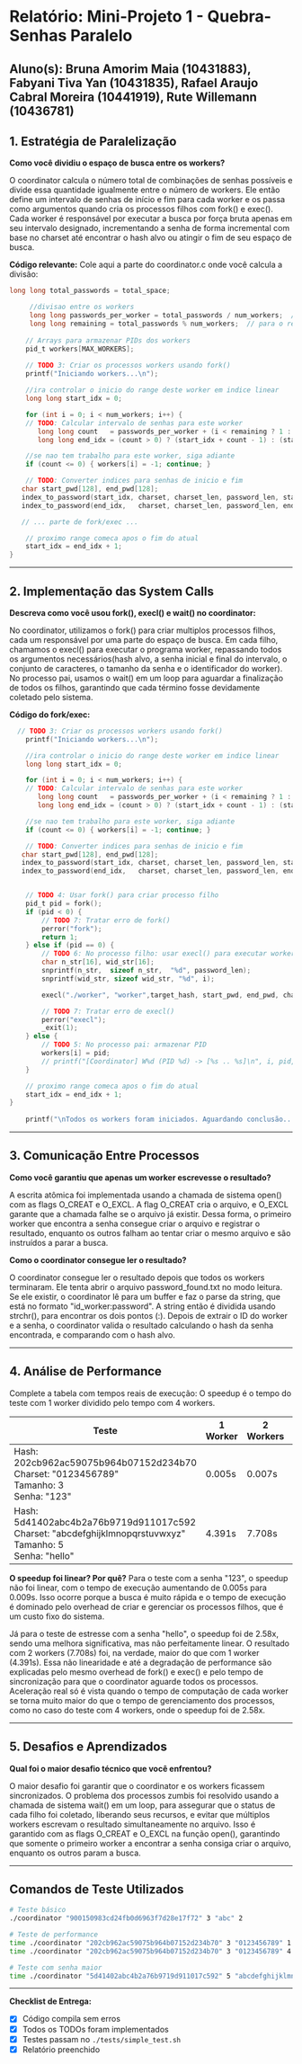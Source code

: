 # Relatório: Mini-Projeto 1 - Quebra-Senhas Paralelo

**Aluno(s):** Bruna Amorim Maia (10431883), Fabyani Tiva Yan (10431835), Rafael Araujo Cabral Moreira (10441919), Rute Willemann (10436781) 
---

## 1. Estratégia de Paralelização


**Como você dividiu o espaço de busca entre os workers?**

O coordinator calcula o número total de combinações de senhas possíveis e divide essa quantidade igualmente entre o número de workers. Ele então define um intervalo de senhas de início e fim para cada worker e os passa como argumentos quando cria os processos filhos com fork() e exec(). Cada worker é responsável por executar a busca por força bruta apenas em seu intervalo designado, incrementando a senha de forma incremental com base no charset até encontrar o hash alvo ou atingir o fim de seu espaço de busca.

**Código relevante:** Cole aqui a parte do coordinator.c onde você calcula a divisão:
```c
long long total_passwords = total_space;

     //divisao entre os workers
     long long passwords_per_worker = total_passwords / num_workers;  // para o quociente
     long long remaining = total_passwords % num_workers;  // para o resto
   
    // Arrays para armazenar PIDs dos workers
    pid_t workers[MAX_WORKERS];
    
    // TODO 3: Criar os processos workers usando fork()
    printf("Iniciando workers...\n");

    //ira controlar o inicio do range deste worker em indice linear
    long long start_idx = 0;

    for (int i = 0; i < num_workers; i++) {
    // TODO: Calcular intervalo de senhas para este worker
       long long count   = passwords_per_worker + (i < remaining ? 1 : 0);
       long long end_idx = (count > 0) ? (start_idx + count - 1) : (start_idx - 1);

    //se nao tem trabalho para este worker, siga adiante
    if (count <= 0) { workers[i] = -1; continue; }

    // TODO: Converter indices para senhas de inicio e fim
   char start_pwd[128], end_pwd[128];
   index_to_password(start_idx, charset, charset_len, password_len, start_pwd);
   index_to_password(end_idx,   charset, charset_len, password_len, end_pwd);

   // ... parte de fork/exec ...

    // proximo range comeca apos o fim do atual
    start_idx = end_idx + 1;
}
```

---

## 2. Implementação das System Calls

**Descreva como você usou fork(), execl() e wait() no coordinator:**

No coordinator, utilizamos o fork() para criar multiplos processos filhos, cada um responsável por uma parte do espaço de busca. Em cada filho, chamamos o execl() para executar o programa worker, repassando todos os argumentos necessários(hash alvo, a senha inicial e final do intervalo, o conjunto de caracteres, o tamanho da senha e o identificador do worker). No processo pai, usamos o wait() em um loop para aguardar a finalização de todos os filhos, garantindo que cada término fosse devidamente coletado pelo sistema.

**Código do fork/exec:**
```c
  // TODO 3: Criar os processos workers usando fork()
    printf("Iniciando workers...\n");

    //ira controlar o inicio do range deste worker em indice linear
    long long start_idx = 0;

    for (int i = 0; i < num_workers; i++) {
    // TODO: Calcular intervalo de senhas para este worker
       long long count   = passwords_per_worker + (i < remaining ? 1 : 0);
       long long end_idx = (count > 0) ? (start_idx + count - 1) : (start_idx - 1);

    //se nao tem trabalho para este worker, siga adiante
    if (count <= 0) { workers[i] = -1; continue; }

    // TODO: Converter indices para senhas de inicio e fim
   char start_pwd[128], end_pwd[128];
   index_to_password(start_idx, charset, charset_len, password_len, start_pwd);
   index_to_password(end_idx,   charset, charset_len, password_len, end_pwd);


    // TODO 4: Usar fork() para criar processo filho
    pid_t pid = fork();
    if (pid < 0) {
        // TODO 7: Tratar erro de fork()
        perror("fork");
        return 1;
    } else if (pid == 0) {
        // TODO 6: No processo filho: usar execl() para executar worker
        char n_str[16], wid_str[16];
        snprintf(n_str,  sizeof n_str,  "%d", password_len);
        snprintf(wid_str, sizeof wid_str, "%d", i);

        execl("./worker", "worker",target_hash, start_pwd, end_pwd, charset, n_str, wid_str, (char*)NULL);

        // TODO 7: Tratar erro de execl()
        perror("execl");
        _exit(1);
    } else {
        // TODO 5: No processo pai: armazenar PID
        workers[i] = pid;
        // printf("[Coordinator] W%d (PID %d) -> [%s .. %s]\n", i, pid, start_pwd, end_pwd); (para testar quem e o worker e qual parte do espaco de busca ele vai cobrir)
    }

    // proximo range comeca apos o fim do atual
    start_idx = end_idx + 1;
}
 
    printf("\nTodos os workers foram iniciados. Aguardando conclusão...\n");
```

---

## 3. Comunicação Entre Processos

**Como você garantiu que apenas um worker escrevesse o resultado?**

A escrita atômica foi implementada usando a chamada de sistema open() com as flags O_CREAT e O_EXCL. A flag O_CREAT cria o arquivo, e O_EXCL garante que a chamada falhe se o arquivo já existir. Dessa forma, o primeiro worker que encontra a senha consegue criar o arquivo e registrar o resultado, enquanto os outros falham ao tentar criar o mesmo arquivo e são instruídos a parar a busca.

**Como o coordinator consegue ler o resultado?**

O coordinator consegue ler o resultado depois que todos os workers terminaram. Ele tenta abrir o arquivo password_found.txt no modo leitura. Se ele existir, o coordinator lê para um buffer e faz o parse da string, que está no formato "id_worker:password". A string então é dividida usando strchr(), para encontrar os dois pontos (:). Depois de extrair o ID do worker e a senha, o coordinator valida o resultado calculando o hash da senha encontrada, e comparando com o hash alvo.

---

## 4. Análise de Performance
Complete a tabela com tempos reais de execução:
O speedup é o tempo do teste com 1 worker dividido pelo tempo com 4 workers.

| Teste | 1 Worker | 2 Workers | 4 Workers | Speedup (4w) |
|-------|----------|-----------|-----------|--------------|
| Hash: 202cb962ac59075b964b07152d234b70<br>Charset: "0123456789"<br>Tamanho: 3<br>Senha: "123" | 0.005s | 0.007s | 0.009s | 0.55 |
| Hash: 5d41402abc4b2a76b9719d911017c592<br>Charset: "abcdefghijklmnopqrstuvwxyz"<br>Tamanho: 5<br>Senha: "hello" | 4.391s | 7.708s | 1.699s | 2.58 |

**O speedup foi linear? Por quê?**
Para o teste com a senha "123", o speedup não foi linear, com o tempo de execução aumentando de 0.005s para 0.009s. Isso ocorre porque a busca é muito rápida e o tempo de execução é dominado pelo overhead de criar e gerenciar os processos filhos, que é um custo fixo do sistema.

Já para o teste de estresse com a senha "hello", o speedup foi de 2.58x, sendo uma melhora significativa, mas não perfeitamente linear. O resultado com 2 workers (7.708s) foi, na verdade, maior do que com 1 worker (4.391s). Essa não linearidade e até a degradação de performance são explicadas pelo mesmo overhead de fork() e exec() e pelo tempo de sincronização para que o coordinator aguarde todos os processos. Aceleração real só é vista quando o tempo de computação de cada worker se torna muito maior do que o tempo de gerenciamento dos processos, como no caso do teste com 4 workers, onde o speedup foi de 2.58x.

---

## 5. Desafios e Aprendizados
**Qual foi o maior desafio técnico que você enfrentou?**

O maior desafio foi garantir que o coordinator e os workers ficassem sincronizados. O problema dos processos zumbis foi resolvido usando a chamada de sistema wait() em um loop, para assegurar que o status de cada filho foi coletado, liberando seus recursos, e evitar que múltiplos workers escrevam o resultado simultaneamente no arquivo. Isso é garantido com as flags O_CREAT e O_EXCL na função open(), garantindo que somente o primeiro worker a encontrar a senha consiga criar o arquivo, enquanto os outros param a busca.

---

## Comandos de Teste Utilizados

```bash
# Teste básico
./coordinator "900150983cd24fb0d6963f7d28e17f72" 3 "abc" 2

# Teste de performance
time ./coordinator "202cb962ac59075b964b07152d234b70" 3 "0123456789" 1
time ./coordinator "202cb962ac59075b964b07152d234b70" 3 "0123456789" 4

# Teste com senha maior
time ./coordinator "5d41402abc4b2a76b9719d911017c592" 5 "abcdefghijklmnopqrstuvwxyz" 4
```
---

**Checklist de Entrega:**
- [x] Código compila sem erros
- [x] Todos os TODOs foram implementados
- [x] Testes passam no `./tests/simple_test.sh`
- [x] Relatório preenchido

